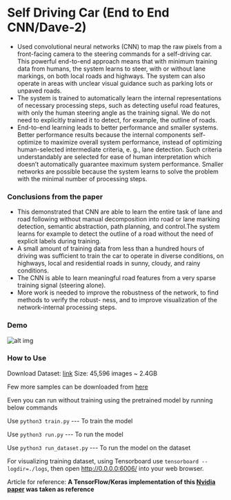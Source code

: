 # Self Driving Car (End to End CNN/Dave-2)

* Used convolutional neural networks (CNN) to map the raw pixels from a front-facing camera to the steering commands for a self-driving car. This powerful end-to-end approach means that with minimum training data from humans, the system learns to steer, with or without lane markings, on both local roads and highways. The system can also operate in areas with unclear visual guidance such as parking lots or unpaved roads.
* The system is trained to automatically learn the internal representations of necessary processing steps, such as detecting useful road features, with only the human steering angle as the training signal. We do not need to explicitly trained it to detect, for example, the outline of roads.
* End-to-end learning leads to better performance and smaller systems. Better performance results because the internal components self-optimize to maximize overall system performance, instead of optimizing human-selected intermediate criteria, e. g., lane detection. Such criteria understandably are selected for ease of human interpretation which doesn’t automatically guarantee maximum system performance. Smaller networks are possible because the system learns to solve the problem with the minimal number of processing steps.

### Conclusions from the paper
* This demonstrated that CNN are able to learn the entire task of lane and road following without manual decomposition into road or lane marking detection, semantic abstraction, path planning, and control.The system learns for example to detect the outline of a road without the need of explicit labels during training. 
* A small amount of training data from less than a hundred hours of driving was sufficient to train the car to operate in diverse conditions, on highways, local and residential roads in sunny, cloudy, and rainy conditions. 
* The CNN is able to learn meaningful road features from a very sparse training signal (steering alone).
* More work is needed to improve the robustness of the network, to find methods to verify the robust- ness, and to improve visualization of the network-internal processing steps.

### Demo
![alt img](./self_driving_car_gif.gif)<br>

### How to Use
Download Dataset: [link](https://drive.google.com/open?id=1b9-DUUPcdvA94kPC69c0MSnaPCaJ2R55)
Size: 45,596 images  ~ 2.4GB

Few more samples can be downloaded from [here](http://data.apollo.auto/?locale=en-us&lang=en)

Even you can run without training using the pretrained model by running below commands

Use `python3 train.py`   --- To train the model

Use `python3 run.py`     --- To run the model

Use `python3 run_dataset.py`   --- To run the model on the dataset

For visualizing training dataset, using Tensorboard use `tensorboard --logdir=./logs`, then open http://0.0.0.0:6006/ into your web browser.


Article for reference:
<b>A TensorFlow/Keras implementation of this [Nvidia paper](https://arxiv.org/pdf/1604.07316.pdf) was taken as reference</b>

